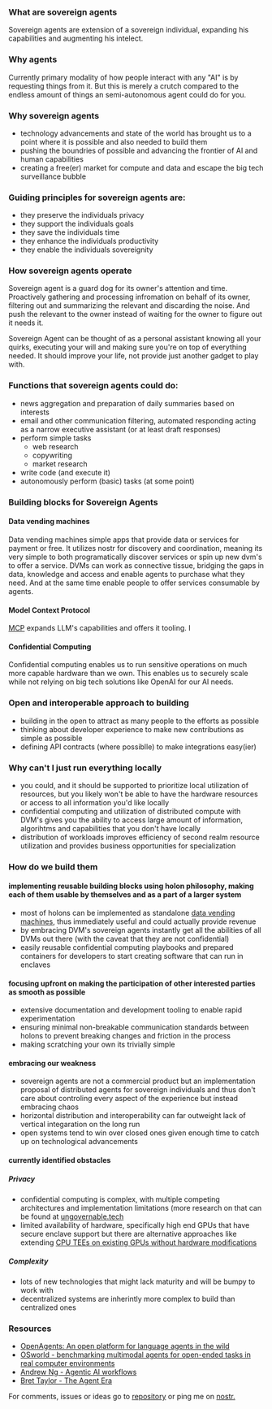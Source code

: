 ### What are sovereign agents
Sovereign agents are extension of a sovereign individual, expanding his capabilities and augmenting his intelect. 

### Why agents 
Currently primary modality of how people interact with any "AI" is by requesting things from it. But this is merely a crutch compared to the endless amount of things an semi-autonomous agent could do for you. 

### Why sovereign agents
- technology advancements and state of the world has brought us to a point where it is possible and also needed to build them
- pushing the boundries of possible and advancing the frontier of AI and human capabilities 
- creating a free(er) market for compute and data and escape the big tech surveillance bubble

### Guiding principles for sovereign agents are:
- they preserve the individuals privacy
- they support the individuals goals
- they save the individuals time
- they enhance the individuals productivity
- they enable the individuals sovereignity

### How sovereign agents operate
Sovereign agent is a guard dog for its owner's attention and time. Proactively gathering and processing infromation on behalf of its owner, filtering out and summarizing the relevant and discarding the noise. And push the relevant to the owner instead of waiting for the owner to figure out it needs it. 

Sovereign Agent can be thought of as a personal assistant knowing all your quirks, executing your will and making sure you're on top of everything needed. It should improve your life, not provide just another gadget to play with.

### Functions that sovereign agents could do:
- news aggregation and preparation of daily summaries based on interests
- email and other communication filtering, automated responding acting as a narrow executive assistant (or at least draft responses)
- perform simple tasks
  - web research
  - copywriting
  - market research
- write code (and execute it)
- autonomously perform (basic) tasks (at some point)

### Building blocks for Sovereign Agents
#### Data vending machines
Data vending machines simple apps that provide data or services for payment or free. It utilizes nostr for discovery and coordination, meaning its very simple to both programatically discover services or spin up new dvm's to offer a service. DVMs can work as connective tissue, bridging the gaps in data, knowledge and access and enable agents to purchase what they need. And at the same time enable people to offer services consumable by agents. 

#### Model Context Protocol
[MCP](https://docs.cursor.com/advanced/model-context-protocol) expands LLM's capabilities and offers it tooling. I

#### Confidential Computing
Confidential computing enables us to run sensitive operations on much more capable hardware than we own. This enables us to securely scale while not relying on big tech solutions like OpenAI for our AI needs. 

### Open and interoperable approach to building
- building in the open to attract as many people to the efforts as possible
- thinking about developer experience to make new contributions as simple as possible
- defining API contracts (where possiblle) to make integrations easy(ier)

### Why can't I just run everything locally
- you could, and it should be supported to prioritize local utilization of resources, but you likely won't be able to have the hardware resources or access to all information you'd like locally
- confidential computing and utilization of distributed compute with DVM's gives you the ability to access large amount of information, algorihtms and capabilities that you don't have locally
- distribution of workloads improves efficiency of second realm resource utilization and provides business opportunities for specialization

### How do we build them
#### implementing reusable building blocks using holon philosophy, making each of them usable by themselves and as a part of a larger system
- most of holons can be implemented as standalone [data vending machines](https://www.data-vending-machines.org/), thus immediately useful and could actually provide revenue
- by embracing DVM's sovereign agents instantly get all the abilities of all DVMs out there (with the caveat that they are not confidential)
- easily reusable confidential computing playbooks and prepared containers for developers to start creating software that can run in enclaves
#### focusing upfront on making the participation of other interested parties as smooth as possible
- extensive documentation and development tooling to enable rapid experimentation
- ensuring minimal non-breakable communication standards between holons to prevent breaking changes and friction in the process
- making scratching your own its trivially simple
#### embracing our weakness
- sovereign agents are not a commercial product but an implementation proposal of distributed agents for sovereign individuals and thus don't care about controling every aspect of the experience but instead embracing chaos
- horizontal distribution and interoperability can far outweight lack of vertical integaration on the long run
- open systems tend to win over closed ones given enough time to catch up on technological advancements
#### currently identified obstacles 
##### Privacy
- confidential computing is complex, with multiple competing architectures and implementation limitations (more research on that can be found at [ungovernable.tech](https://ungovernable.tech)
- limited availability of hardware, specifically high end GPUs that have secure enclave support but there are alternative approaches like extending [CPU TEEs on existing GPUs without hardware modifications](https://www.s3lab.io/paper/gevisor-socc23)
##### Complexity
- lots of new technologies that might lack maturity and will be bumpy to work with
- decentralized systems are inherintly more complex to build than centralized ones


### Resources
- [OpenAgents: An open platform for language agents in the wild](https://arxiv.org/pdf/2310.10634)
- [OSworld - benchmarking multimodal agents for open-ended tasks in real computer environments](https://arxiv.org/pdf/2404.07972)
- [Andrew Ng - Agentic AI workflows](https://www.youtube.com/watch?v=sal78ACtGTc)
- [Bret Taylor - The Agent Era](https://www.joincolossus.com/episodes/48526910/taylor-the-agent-era-and-another-version-the-agentic-era)

For comments, issues or ideas go to [repository](https://github.com/aljazceru/sovereign-agents) or ping me on [nostr.](https://nostr.at/aljaz@nostr.si)
